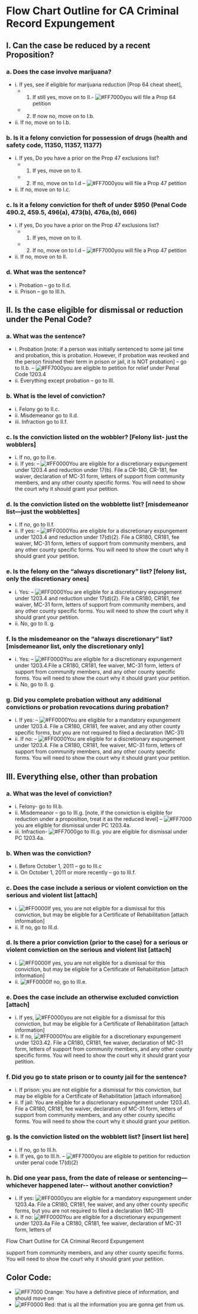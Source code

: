 # Flow Chart Outline for CA Criminal Record Expungement

## I. Can the case be reduced by a recent Proposition?

### a. Does the case involve marijuana?

* i. If yes, see if eligible for marijuana reduction [Prop 64 cheat sheet],
  * 1. If still yes, move on to II.-
       ![#FF7000](https://placehold.it/15/FF7000/000000?text=+)you will file a
       Prop 64 petition
  * 2. If now no, move on to I.b.
* ii. If no, move on to I.b.

### b. Is it a felony conviction for possession of drugs (health and safety code, 11350, 11357, 11377)

* i. If yes, Do you have a prior on the Prop 47 exclusions list?
  * 1. If yes, move on to II.
  * 2. If no, move on to I.d –
       ![#FF7000](https://placehold.it/15/FF7000/000000?text=+)you will file a
       Prop 47 petition
* ii. If no, move on to I.c.

### c. Is it a felony conviction for theft of under $950 (Penal Code 490.2, 459.5, 496(a), 473(b), 476a,(b), 666)

* i. If yes, Do you have a prior on the Prop 47 exclusions list?
  * 1. If yes, move on to II.
  * 2. If no, move on to I.d –
       ![#FF7000](https://placehold.it/15/FF7000/000000?text=+)you will file a
       Prop 47 petition
* ii. If no, move on to II.

### d. What was the sentence?

* i. Probation – go to II.d.
* ii. Prison – go to III.h.

## II. Is the case eligible for dismissal or reduction under the Penal Code?

### a. What was the sentence?

* i. Probation [note: if a person was initially sentenced to some jail time and
  probation, this is probation. However, if probation was revoked and the person
  finished their term in prison or jail, it is NOT probation] – go to II.b. –
  ![#FF7000](https://placehold.it/15/FF7000/000000?text=+)you are eligible to
  petition for relief under Penal Code 1203.4
* ii. Everything except probation – go to III.

### b. What is the level of conviction?

* i. Felony go to II.c.
* ii. Misdemeanor go to II.d.
* iii. Infraction go to II.f.

### c. Is the conviction listed on the wobbler? [Felony list- just the wobblers]

* i. If no, go to II.e.
* ii. If yes: – ![#FF0000](https://placehold.it/15/FF0000/000000?text=+)You are
  eligible for a discretionary expungement under 1203.4 and reduction under
  17(b). File a CR-180, CR-181, fee waiver, declaration of MC-31 form, letters
  of support from community members, and any other county specific forms. You
  will need to show the court why it should grant your petition.

### d. Is the conviction listed on the wobblette list? [misdemeanor list—just the wobblettes]

* i. If no, go to II.f.
* ii. If yes: – ![#FF0000](https://placehold.it/15/FF0000/000000?text=+)You are
  eligible for a discretionary expungement under 1203.4 and reduction under
  17(d)(2). File a CR180, CR181, fee waiver, MC-31 form, letters of support from
  community members, and any other county specific forms. You will need to show
  the court why it should grant your petition.

### e. Is the felony on the “always discretionary” list? [felony list, only the discretionary ones]

* i. Yes: – ![#FF0000](https://placehold.it/15/FF0000/000000?text=+)You are
  eligible for a discretionary expungement under 1203.4 and reduction under
  17(d)(2). File a CR180, CR181, fee waiver, MC-31 form, letters of support from
  community members, and any other county specific forms. You will need to show
  the court why it should grant your petition.
* ii. No, go to II. g.

### f. Is the misdemeanor on the “always discretionary” list? [misdemeanor list, only the discretionary only]

* i. Yes: – ![#FF0000](https://placehold.it/15/FF0000/000000?text=+)You are
  eligible for a discretionary expungement under 1203.4.File a CR180, CR181, fee
  waiver, MC-31 form, letters of support from community members, and any other
  county specific forms. You will need to show the court why it should grant
  your petition.
* ii. No, go to II. g.

### g. Did you complete probation without any additional convictions or probation revocations during probation?

* i. If yes: – ![#FF0000](https://placehold.it/15/FF0000/000000?text=+)You are
  eligible for a mandatory expungement under 1203.4. File a CR180, CR181, fee
  waiver, and any other county specific forms, but you are not required to filed
  a declaration (MC-31)
* ii. If no: – ![#FF0000](https://placehold.it/15/FF0000/000000?text=+)You are
  eligible for a discretionary expungement under 1203.4. File a CR180, CR181,
  fee waiver, MC-31 form, letters of support from community members, and any
  other county specific forms. You will need to show the court why it should
  grant your petition.

## III. Everything else, other than probation

### a. What was the level of conviction?

* i. Felony- go to III.b.
* ii. Misdemeanor – go to III.g. [note, if the conviction is eligible for
  reduction under a proposition, treat it as the reduced level] –
  ![#FF7000](https://placehold.it/15/FF7000/000000?text=+)you are eligible for
  dismissal under PC 1203.4a.
* iii. Infraction- ![#FF7000](https://placehold.it/15/FF7000/000000?text=+)go to
  III.g. you are eligible for dismissal under PC 1203.4a.

### b. When was the conviction?

* i. Before October 1, 2011 – go to III.c
* ii. On October 1, 2011 or more recently – go to III.f.

### c. Does the case include a serious or violent conviction on the serious and violent list [attach]

* i. ![#FF0000](https://placehold.it/15/FF0000/000000?text=+)If yes, you are not
  eligible for a dismissal for this conviction, but may be eligible for a
  Certificate of Rehabilitation [attach information]
* ii. If no, go to III.d.

### d. Is there a prior conviction (prior to the case) for a serious or violent conviction on the serious and violent list [attach]

* i. ![#FF0000](https://placehold.it/15/FF0000/000000?text=+)If yes, you are not
  eligible for a dismissal for this conviction, but may be eligible for a
  Certificate of Rehabilitation [attach information]
* ii. ![#FF0000](https://placehold.it/15/FF0000/000000?text=+)If no, go to
  III.e.

### e. Does the case include an otherwise excluded conviction [attach]

* i. If yes, ![#FF0000](https://placehold.it/15/FF0000/000000?text=+)you are not
  eligible for a dismissal for this conviction, but may be eligible for a
  Certificate of Rehabilitation [attach information]
* ii. If no, ![#FF0000](https://placehold.it/15/FF0000/000000?text=+)You are
  eligible for a discretionary expungement under 1203.42. File a CR180, CR181,
  fee waiver, declaration of MC-31 form, letters of support from community
  members, and any other county specific forms. You will need to show the court
  why it should grant your petition.

### f. Did you go to state prison or to county jail for the sentence?

* i. If prison: you are not eligible for a dismissal for this conviction, but
  may be eligible for a Certificate of Rehabilitation [attach information]
* ii. If jail: You are eligible for a discretionary expungement under 1203.41.
  File a CR180, CR181, fee waiver, declaration of MC-31 form, letters of support
  from community members, and any other county specific forms. You will need to
  show the court why it should grant your petition.

### g. Is the conviction listed on the wobblett list? [insert list here]

* i. If no, go to III.h.
* ii. If yes, go to III.h. –
  ![#FF7000](https://placehold.it/15/FF7000/000000?text=+)you are eligible to
  petition for reduction under penal code 17(d)(2)

### h. Did one year pass, from the date of release or sentencing—whichever happened later-- without another conviction?

* i. If yes: ![#FF0000](https://placehold.it/15/FF0000/000000?text=+)you are
  eligible for a mandatory expungement under 1203.4a. File a CR180, CR181, fee
  waiver, and any other county specific forms, but you are not required to filed
  a declaration (MC-31)
* ii. If no: ![#FF0000](https://placehold.it/15/FF0000/000000?text=+)You are
  eligible for a discretionary expungement under 1203.4a File a CR180, CR181,
  fee waiver, declaration of MC-31 form, letters of

Flow Chart Outline for CA Criminal Record Expungement

support from community members, and any other county specific forms. You will
need to show the court why it should grant your petition.

## Color Code:

* ![#FF7000](https://placehold.it/15/FF7000/000000?text=+) Orange: You have a
  definitive piece of information, and should move on
* ![#FF0000](https://placehold.it/15/FF0000/000000?text=+) Red: that is all the
  information you are gonna get from us.
